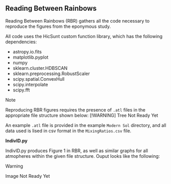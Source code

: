 ## Reading Between Rainbows

Reading Between Rainbows (RBR) gathers all the code necessary to reproduce the figures from the eponymous study.

All code uses the HicSunt custom function library, which has the following dependencies:
- astropy.io.fits
- matplotlib.pyplot
- numpy
- sklearn.cluster.HDBSCAN
- sklearn.preprocessing.RobustScaler
- scipy.spatial.ConvexHull
- scipy.interpolate
- scipy.fft

> [!NOTE]
> Reproducing RBR figures requires the presence of `.atl` files in the appropriate file structure shown below:
> [!WARNING]
> Tree Not Ready Yet

An example `.atl` file is provided in the example `Modern Sol` directory, and all data used is lised in csv format in the `MixingRatios.csv` file.

**IndivID.py**

IndivID.py produces Figure 1 in RBR, as well as similar graphs for all atmopheres within the given file structure. Ouput looks like the following:
> [!WARNING]
> Image Not Ready Yet



